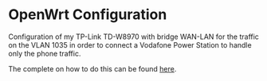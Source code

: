 # OpenWrt Configuration
Configuration of my TP-Link TD-W8970 with bridge WAN-LAN for the traffic on the VLAN 1035 in order to connect a Vodafone Power Station to handle only the phone traffic.

The complete on how to do this can be found [here](http://beaglehot.github.io/2020/12/15/vodafone-station-as-ata.html).

